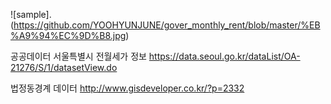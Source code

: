![sample].(https://github.com/YOOHYUNJUNE/gover_monthly_rent/blob/master/%EB%A9%94%EC%9D%B8.jpg)


공공데이터 서울특별시 전월세가 정보 
https://data.seoul.go.kr/dataList/OA-21276/S/1/datasetView.do


법정동경계 데이터
http://www.gisdeveloper.co.kr/?p=2332